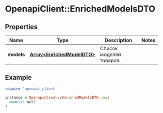 # OpenapiClient::EnrichedModelsDTO

## Properties

| Name | Type | Description | Notes |
| ---- | ---- | ----------- | ----- |
| **models** | [**Array&lt;EnrichedModelDTO&gt;**](EnrichedModelDTO.md) | Список моделей товаров. |  |

## Example

```ruby
require 'openapi_client'

instance = OpenapiClient::EnrichedModelsDTO.new(
  models: null
)
```

